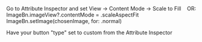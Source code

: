 
Go to Attribute Inspector and set View -> Content Mode -> Scale to Fill    OR:
    ImageBn.imageView?.contentMode = .scaleAspectFit
    ImageBn.setImage(chosenImage, for: .normal)

Have your button "type" set to custom from the Attribute Inspector
